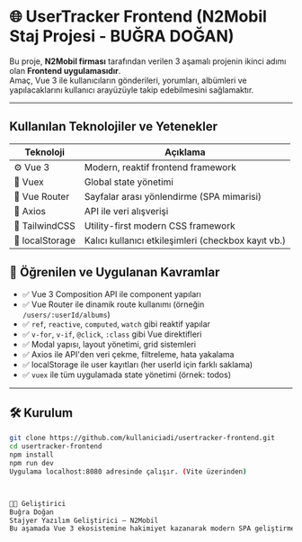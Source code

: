 # 🌐 UserTracker Frontend (N2Mobil Staj Projesi - BUĞRA DOĞAN)

Bu proje, **N2Mobil firması** tarafından verilen 3 aşamalı projenin ikinci adımı olan **Frontend uygulamasıdır**.  
Amaç, Vue 3 ile kullanıcıların gönderileri, yorumları, albümleri ve yapılacaklarını kullanıcı arayüzüyle takip edebilmesini sağlamaktır.

---

##  Kullanılan Teknolojiler ve Yetenekler

| Teknoloji      | Açıklama                                            |
|----------------|-----------------------------------------------------|
| ⚙️ Vue 3       | Modern, reaktif frontend framework                  | 
| 🌿 Vuex       | Global state yönetimi                                |
| 🔗 Vue Router  | Sayfalar arası yönlendirme (SPA mimarisi)           |
| 🔮 Axios       | API ile veri alışverişi                             |
| 🎨 TailwindCSS | Utility-first modern CSS framework                  |
| 💾 localStorage| Kalıcı kullanıcı etkileşimleri (checkbox kayıt vb.) |



## 📌 Öğrenilen ve Uygulanan Kavramlar

- ✅ Vue 3 Composition API ile component yapıları
- ✅ Vue Router ile dinamik route kullanımı (örneğin `/users/:userId/albums`)
- ✅ `ref`, `reactive`, `computed`, `watch` gibi reaktif yapılar
- ✅ `v-for`, `v-if`, `@click`, `:class` gibi Vue direktifleri
- ✅ Modal yapısı, layout yönetimi, grid sistemleri
- ✅ Axios ile API'den veri çekme, filtreleme, hata yakalama
- ✅ localStorage ile user kayıtları (her userId için farklı saklama)
- ✅ `vuex` ile tüm uygulamada state yönetimi (örnek: todos)

---

## 🛠️ Kurulum

```bash
git clone https://github.com/kullaniciadi/usertracker-frontend.git
cd usertracker-frontend
npm install
npm run dev
Uygulama localhost:8080 adresinde çalışır. (Vite üzerinden)



👨‍💻 Geliştirici
Buğra Doğan
Stajyer Yazılım Geliştirici – N2Mobil
Bu aşamada Vue 3 ekosistemine hakimiyet kazanarak modern SPA geliştirme konusunda ciddi bir yetkinlik kazandım ✅



